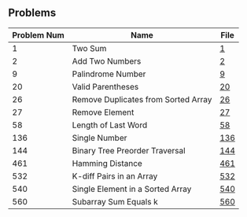 ## Problems
Problem Num | Name | File
----------- | ---- | -----
1 | Two Sum | [1](1.swift)
2 | Add Two Numbers | [2](2.swift)
9 | Palindrome Number | [9](9.swift)
20 | Valid Parentheses | [20](20.swift)
26 | Remove Duplicates from Sorted Array | [26](26.swift)
27 | Remove Element | [27](27.swift)
58 | Length of Last Word | [58](58.swift)
136 | Single Number | [136](136.swift)
144 | Binary Tree Preorder Traversal | [144](144.swift)
461 | Hamming Distance | [461](461.swift)
532 | K-diff Pairs in an Array | [532](532.swift)
540 | Single Element in a Sorted Array | [540](540.swift)
560 | Subarray Sum Equals k | [560](560.swift)